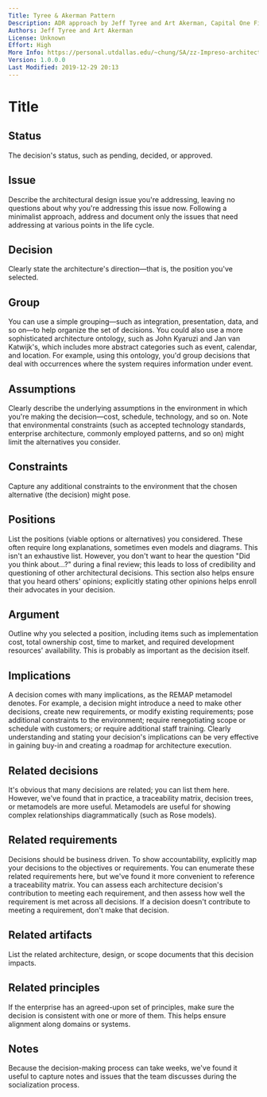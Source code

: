 ```yaml
---
Title: Tyree & Akerman Pattern
Description: ADR approach by Jeff Tyree and Art Akerman, Capital One Financial
Authors: Jeff Tyree and Art Akerman
License: Unknown
Effort: High
More Info: https://personal.utdallas.edu/~chung/SA/zz-Impreso-architecture_decisions-tyree-05.pdf
Version: 1.0.0.0
Last Modified: 2019-12-29 20:13
---
```

# Title

## Status

The decision's status, such as pending, decided, or approved.

## Issue

Describe the architectural design issue you're addressing, leaving no questions about why you're addressing this issue now. Following a minimalist approach, address and document only the issues that need addressing at various points in the life cycle.

## Decision

Clearly state the architecture's direction—that is, the position you've selected.

## Group

You can use a simple grouping—such as integration, presentation, data, and so on—to help organize the set of decisions. You could also use a more sophisticated architecture ontology, such as John Kyaruzi and Jan van Katwijk's, which includes more abstract categories such as event, calendar, and location. For example, using this ontology, you'd group decisions that deal with occurrences where the system requires information under event.

## Assumptions

Clearly describe the underlying assumptions in the environment in which you're making the decision—cost, schedule, technology, and so on. Note that environmental constraints (such as accepted technology standards, enterprise architecture, commonly employed patterns, and so on) might limit the alternatives you consider.

## Constraints

Capture any additional constraints to the environment that the chosen alternative (the decision) might pose.

## Positions

List the positions (viable options or alternatives) you considered. These often require long explanations, sometimes even models and diagrams. This isn't an exhaustive list. However, you don't want to hear the question "Did you think about...?" during a final review; this leads to loss of credibility and questioning of other architectural decisions. This section also helps ensure that you heard others' opinions; explicitly stating other opinions helps enroll their advocates in your decision.

## Argument

Outline why you selected a position, including items such as implementation cost, total ownership cost, time to market, and required development resources' availability. This is probably as important as the decision itself.

## Implications

A decision comes with many implications, as the REMAP metamodel denotes. For example, a decision might introduce a need to make other decisions, create new requirements, or modify existing requirements; pose additional constraints to the environment; require renegotiating scope or schedule with customers; or require additional staff training. Clearly understanding and stating your decision's implications can be very effective in gaining buy-in and creating a roadmap for architecture execution.

## Related decisions

It's obvious that many decisions are related; you can list them here. However, we've found that in practice, a traceability matrix, decision trees, or metamodels are more useful. Metamodels are useful for showing complex relationships diagrammatically (such as Rose models).

## Related requirements

Decisions should be business driven. To show accountability, explicitly map your decisions to the objectives or requirements. You can enumerate these related requirements here, but we've found it more convenient to reference a traceability matrix. You can assess each architecture decision's contribution to meeting each requirement, and then assess how well the requirement is met across all decisions. If a decision doesn't contribute to meeting a requirement, don't make that decision.

## Related artifacts

List the related architecture, design, or scope documents that this decision impacts.

## Related principles

If the enterprise has an agreed-upon set of principles, make sure the decision is consistent with one or more of them. This helps ensure alignment along domains or systems.

## Notes

Because the decision-making process can take weeks, we've found it useful to capture notes and issues that the team discusses during the socialization process.